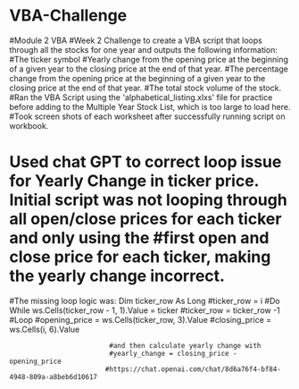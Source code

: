 # VBA-Challenge
#Module 2 VBA 
#Week 2 Challenge to create a VBA script that loops through all the stocks for one year and outputs the following information:
#The ticker symbol
#Yearly change from the opening price at the beginning of a given year to the closing price at the end of that year.
#The percentage change from the opening price at the beginning of a given year to the closing price at the end of that year.
#The total stock volume of the stock.
#Ran the VBA Script using the 'alphabetical_listing.xlxs' file for practice before adding to the Multiple Year Stock List, which is too large to load here.
#Took screen shots of each worksheet after successfully running script on workbook.  
# Used chat GPT to correct loop issue for Yearly Change in ticker price.  Initial script was not looping through all open/close prices for each ticker and only using the #first open and close price for each ticker, making the yearly change incorrect.
#The missing loop logic was: Dim ticker_row As Long
                             #ticker_row = i
                             #Do While ws.Cells(ticker_row - 1, 1).Value = ticker
                             #ticker_row = ticker_row -1
                             #Loop
                             #opening_price = ws.Cells(ticker_row, 3).Value
                             #closing_price = ws.Cells(i, 6).Value
                             
                             #and then calculate yearly change with
                             #yearly_change = closing_price - opening_price
                            #https://chat.openai.com/chat/8d6a76f4-bf84-4948-809a-a8beb6d10617


